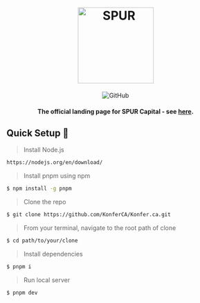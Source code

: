 <div align="center">
  <h1 align="center">
    <a href="https://onboard.spuric.com/">
        <picture>
            <source height="175" media="(prefers-color-scheme: dark)" srcset="https://github.com/KonferCA/Konfer/blob/main/src/assets/partners/spur-brand.svg">
            <img height="175" alt="SPUR" src="https://github.com/KonferCA/Konfer/blob/main/src/assets/partners/spur-brand.svg">
        </picture>
    </a>
    <br>
  </h1>
                                                 
  ![GitHub](https://img.shields.io/github/license/KonferCA/SPUR-Landing?style=flat-square)
  
  #### The official landing page for SPUR Capital - see [here](https://spuric.com).
</div>

## Quick Setup :hammer:

> Install Node.js

```sh
https://nodejs.org/en/download/
```

> Install pnpm using npm

```sh
$ npm install -g pnpm
```

> Clone the repo

```sh
$ git clone https://github.com/KonferCA/Konfer.ca.git
```

> From your terminal, navigate to the root path of clone

```sh
$ cd path/to/your/clone
```

> Install dependencies

```sh
$ pnpm i
```

> Run local server

```sh
$ pnpm dev
```
